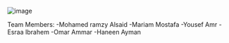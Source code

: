
![image](https://github.com/user-attachments/assets/4bd576c4-b83c-4d19-a355-309ff553a078)



Team Members:
-Mohamed ramzy Alsaid
-Mariam Mostafa
-Yousef Amr
-Esraa Ibrahem
-Omar Ammar
-Haneen Ayman


